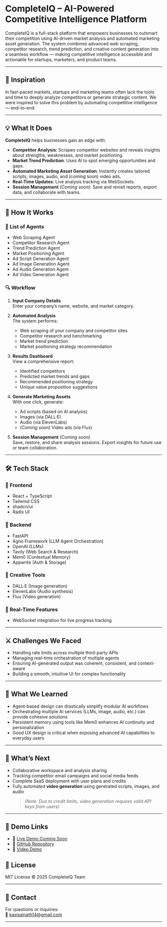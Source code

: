 # CompleteIQ – AI-Powered Competitive Intelligence Platform

CompleteIQ is a full-stack platform that empowers businesses to outsmart their competition using AI-driven market analysis and automated marketing asset generation. The system combines advanced web scraping, competitor research, trend prediction, and creative content generation into a seamless workflow — making competitive intelligence accessible and actionable for startups, marketers, and product teams.

---

## 🚀 Inspiration

In fast-paced markets, startups and marketing teams often lack the tools and time to deeply analyze competitors or generate strategic content. We were inspired to solve this problem by automating competitive intelligence — end-to-end.

---

## 💡 What It Does

**CompleteIQ** helps businesses gain an edge with:

- **Competitor Analysis**: Scrapes competitor websites and reveals insights about strengths, weaknesses, and market positioning.
- **Market Trend Prediction**: Uses AI to spot emerging opportunities and gaps.
- **Automated Marketing Asset Generation**: Instantly creates tailored scripts, images, audio, and (coming soon) video ads.
- **Real-Time Updates**: Live analysis tracking via WebSockets.
- **Session Management** *(Coming soon)*: Save and revisit reports, export data, and collaborate with teams.

---

## 🔁 How It Works

### 🧠 List of Agents

- Web Scraping Agent  
- Competitor Research Agent  
- Trend Prediction Agent  
- Market Positioning Agent  
- Ad Script Generation Agent  
- Ad Image Generation Agent  
- Ad Audio Generation Agent  
- Ad Video Generation Agent

### 🔍 Workflow

1. **Input Company Details**  
   Enter your company’s name, website, and market category.

2. **Automated Analysis**  
   The system performs:
   - Web scraping of your company and competitor sites  
   - Competitor research and benchmarking  
   - Market trend prediction  
   - Market positioning strategy recommendation

3. **Results Dashboard**  
   View a comprehensive report:
   - Identified competitors  
   - Predicted market trends and gaps  
   - Recommended positioning strategy  
   - Unique value proposition suggestions

4. **Generate Marketing Assets**  
   With one click, generate:
   - Ad scripts (based on AI analysis)  
   - Images (via DALL·E)  
   - Audio (via ElevenLabs)  
   - *(Coming soon)* Video ads (via Flux)

5. **Session Management** *(Coming soon)*  
   Save, restore, and share analysis sessions. Export insights for future use or team collaboration.

---

## 🛠️ Tech Stack

### 🔹 Frontend
- React + TypeScript  
- Tailwind CSS  
- shadcn/ui  
- Radix UI

### 🔹 Backend
- FastAPI  
- Agno Framework (LLM Agent Orchestration)  
- OpenAI (LLMs)  
- Tavily (Web Search & Research)  
- Mem0 (Contextual Memory)  
- Appwrite (Auth & Storage)

### 🔹 Creative Tools
- DALL·E (Image generation)  
- ElevenLabs (Audio synthesis)  
- Flux (Video generation)

### 🔹 Real-Time Features
- WebSocket integration for live progress tracking

---

## ⚔️ Challenges We Faced

- Handling rate limits across multiple third-party APIs  
- Managing real-time orchestration of multiple agents  
- Ensuring AI-generated output was coherent, consistent, and context-aware  
- Building a smooth, intuitive UI for complex functionality

---

## 📘 What We Learned

- Agent-based design can drastically simplify modular AI workflows  
- Orchestrating multiple AI services (LLMs, image, audio, etc.) can provide cohesive solutions  
- Persistent memory using tools like Mem0 enhances AI continuity and personalization  
- Good UX design is critical when exposing advanced AI capabilities to everyday users

---

## 🔮 What’s Next

- Collaborative workspace and analysis sharing  
- Tracking competitor email campaigns and social media feeds  
- Complete SaaS deployment with user plans and credits  
- Fully automated **video generation** using generated scripts, images, and audio  
  > *(Note: Due to credit limits, video generation requires valid API keys from users)*

---

## 📌 Demo Links

- 🔗 [Live Demo Coming Soon](https://preview--eab3e27-3rt8l11q7rwjljayvj0ck.superdev.run/)
- 📂 [GitHub Repository](https://github.com/sainath1420/CompleteIQ)
- 🎥 [Video Demo](https://vimeo.com/1097505851)


## 📄 License

MIT License © 2025 CompleteIQ Team

---

## 📧 Contact

For questions or inquiries:  
📨 [kasisainath14@gmail.com](mailto:kasisainath14@gmail.com)

---


